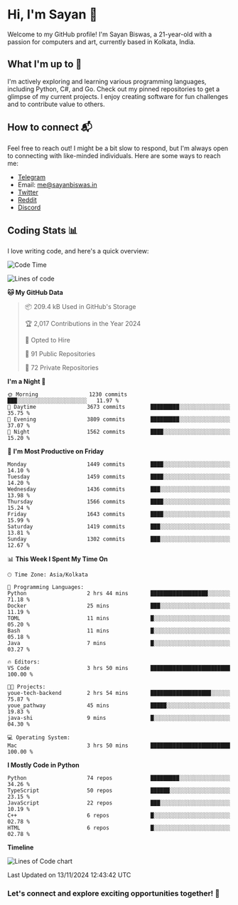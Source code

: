 # Hi, I'm Sayan 👋

Welcome to my GitHub profile! I'm Sayan Biswas, a 21-year-old with a passion for computers and art, currently based in Kolkata, India.

## What I'm up to 🚀

I'm actively exploring and learning various programming languages, including Python, C#, and Go. Check out my pinned repositories to get a glimpse of my current projects. I enjoy creating software for fun challenges and to contribute value to others.

## How to connect 📬

Feel free to reach out! I might be a bit slow to respond, but I'm always open to connecting with like-minded individuals. Here are some ways to reach me:

- [Telegram](https://t.me/dank_as_fuck)
- Email: [me@sayanbiswas.in](mailto:me@sayanbiswas.in)
- [Twitter](https://twitter.com/TheDankDel)
- [Reddit](https://www.reddit.com/user/dank_as_fuck_/)
- [Discord](https://discordapp.com/users/506536929152466945)

## Coding Stats 📊

I love writing code, and here's a quick overview:

<!--START_SECTION:waka-->
![Code Time](http://img.shields.io/badge/Code%20Time-1%2C911%20hrs%2013%20mins-blue)

![Lines of code](https://img.shields.io/badge/From%20Hello%20World%20I%27ve%20Written-6.2%20million%20lines%20of%20code-blue)

**🐱 My GitHub Data** 

> 📦 209.4 kB Used in GitHub's Storage 
 > 
> 🏆 2,017 Contributions in the Year 2024
 > 
> 💼 Opted to Hire
 > 
> 📜 91 Public Repositories 
 > 
> 🔑 72 Private Repositories 
 > 
**I'm a Night 🦉** 

```text
🌞 Morning                1230 commits        ███░░░░░░░░░░░░░░░░░░░░░░   11.97 % 
🌆 Daytime                3673 commits        █████████░░░░░░░░░░░░░░░░   35.75 % 
🌃 Evening                3809 commits        █████████░░░░░░░░░░░░░░░░   37.07 % 
🌙 Night                  1562 commits        ████░░░░░░░░░░░░░░░░░░░░░   15.20 % 
```
📅 **I'm Most Productive on Friday** 

```text
Monday                   1449 commits        ████░░░░░░░░░░░░░░░░░░░░░   14.10 % 
Tuesday                  1459 commits        ████░░░░░░░░░░░░░░░░░░░░░   14.20 % 
Wednesday                1436 commits        ███░░░░░░░░░░░░░░░░░░░░░░   13.98 % 
Thursday                 1566 commits        ████░░░░░░░░░░░░░░░░░░░░░   15.24 % 
Friday                   1643 commits        ████░░░░░░░░░░░░░░░░░░░░░   15.99 % 
Saturday                 1419 commits        ███░░░░░░░░░░░░░░░░░░░░░░   13.81 % 
Sunday                   1302 commits        ███░░░░░░░░░░░░░░░░░░░░░░   12.67 % 
```


📊 **This Week I Spent My Time On** 

```text
🕑︎ Time Zone: Asia/Kolkata

💬 Programming Languages: 
Python                   2 hrs 44 mins       ██████████████████░░░░░░░   71.18 % 
Docker                   25 mins             ███░░░░░░░░░░░░░░░░░░░░░░   11.19 % 
TOML                     11 mins             █░░░░░░░░░░░░░░░░░░░░░░░░   05.20 % 
Bash                     11 mins             █░░░░░░░░░░░░░░░░░░░░░░░░   05.18 % 
Java                     7 mins              █░░░░░░░░░░░░░░░░░░░░░░░░   03.27 % 

🔥 Editors: 
VS Code                  3 hrs 50 mins       █████████████████████████   100.00 % 

🐱‍💻 Projects: 
youe-tech-backend        2 hrs 54 mins       ███████████████████░░░░░░   75.87 % 
youe_pathway             45 mins             █████░░░░░░░░░░░░░░░░░░░░   19.83 % 
java-shi                 9 mins              █░░░░░░░░░░░░░░░░░░░░░░░░   04.30 % 

💻 Operating System: 
Mac                      3 hrs 50 mins       █████████████████████████   100.00 % 
```

**I Mostly Code in Python** 

```text
Python                   74 repos            █████████░░░░░░░░░░░░░░░░   34.26 % 
TypeScript               50 repos            ██████░░░░░░░░░░░░░░░░░░░   23.15 % 
JavaScript               22 repos            ███░░░░░░░░░░░░░░░░░░░░░░   10.19 % 
C++                      6 repos             █░░░░░░░░░░░░░░░░░░░░░░░░   02.78 % 
HTML                     6 repos             █░░░░░░░░░░░░░░░░░░░░░░░░   02.78 % 
```



**Timeline**

![Lines of Code chart](https://raw.githubusercontent.com/Dank-del/Dank-del/main/assets/bar_graph.png)


 Last Updated on 13/11/2024 12:43:42 UTC
<!--END_SECTION:waka-->

### Let's connect and explore exciting opportunities together! 🚀
